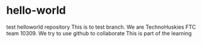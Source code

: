 # hello-world
test helloworld repository
This is to test branch.  We are TechnoHuskies FTC team 10309.  We try to use github to collaborate
This is part of the learning 
